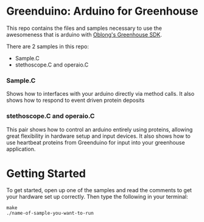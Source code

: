 # Greenduino: Arduino for Greenhouse

This repo contains the files and samples necessary to use the awesomeness that is arduino with [Oblong's Greenhouse SDK](http://greenhouse.oblong.com).

There are 2 samples in this repo:
- Sample.C
- stethoscope.C and operaio.C

### Sample.C

Shows how to interfaces with your arduino directly via method calls. It also shows how to respond to event driven protein deposits

### stethoscope.C and operaio.C

This pair shows how to control an arduino entirely using proteins, allowing great flexibility in hardware setup and input devices. It also shows how to use heartbeat proteins from Greenduino for input into your greenhouse application.

# Getting Started

To get started, open up one of the samples and read the comments to get your hardware set up correctly. Then type the following in your terminal:

    make
    ./name-of-sample-you-want-to-run
